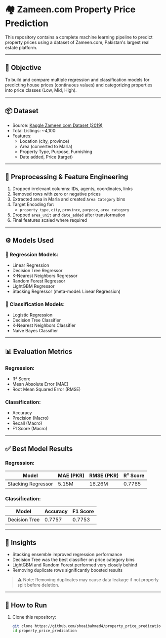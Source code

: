 # 🏘️ Zameen.com Property Price Prediction

This repository contains a complete machine learning pipeline to predict property prices using a dataset of Zameen.com, Pakistan's largest real estate platform.

---

## 📌 Objective

To build and compare multiple regression and classification models for predicting house prices (continuous values) and categorizing properties into price classes (Low, Mid, High).

---

## 📦 Dataset

- Source: [Kaggle Zameen.com Dataset (2019)](https://www.kaggle.com/datasets/shahzainzaidi/property-dataset-of-pakistan-2019-zameen-com)
- Total Listings: ~4,100
- Features:
  - Location (city, province)
  - Area (converted to Marla)
  - Property Type, Purpose, Furnishing
  - Date added, Price (target)

---

## 🧹 Preprocessing & Feature Engineering

1. Dropped irrelevant columns: IDs, agents, coordinates, links
2. Removed rows with zero or negative prices
3. Extracted area in Marla and created `Area Category` bins
4. Target Encoding for:
   - `property_type`, `city`, `province`, `purpose`, `area_category`
5. Dropped `area_unit` and `date_added` after transformation
6. Final features scaled where required

---

## ⚙️ Models Used

### 🔢 Regression Models:
- Linear Regression
- Decision Tree Regressor
- K-Nearest Neighbors Regressor
- Random Forest Regressor
- LightGBM Regressor
- Stacking Regressor (meta-model: Linear Regression)

### 🧠 Classification Models:
- Logistic Regression
- Decision Tree Classifier
- K-Nearest Neighbors Classifier
- Naïve Bayes Classifier

---

## 📊 Evaluation Metrics

### Regression:
- R² Score
- Mean Absolute Error (MAE)
- Root Mean Squared Error (RMSE)

### Classification:
- Accuracy
- Precision (Macro)
- Recall (Macro)
- F1 Score (Macro)

---

## ✅ Best Model Results

### Regression:
| Model               | MAE (PKR)  | RMSE (PKR) | R² Score |
|--------------------|------------|------------|----------|
| Stacking Regressor | 5.15M      | 16.26M     | 0.7765   |

### Classification:
| Model               | Accuracy | F1 Score |
|--------------------|----------|----------|
| Decision Tree       | 0.7757   | 0.7753   |

---

## 🔬 Insights

- Stacking ensemble improved regression performance
- Decision Tree was the best classifier on price category bins
- LightGBM and Random Forest performed very closely behind
- Removing duplicate rows significantly boosted results

> ⚠️ Note: Removing duplicates may cause data leakage if not properly split before deletion.

---

## 🚀 How to Run

1. Clone this repository:
   ```bash
   git clone https://github.com/shoaibahmed4/property_price_predication.git
   cd property_price_predication
